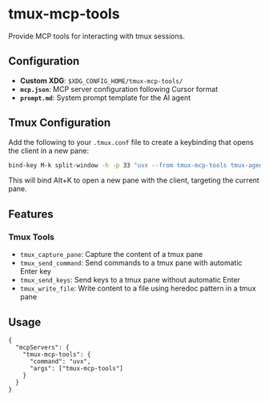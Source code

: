 # tmux-mcp-tools

Provide MCP tools for interacting with tmux sessions.

## Configuration

- **Custom XDG**: `$XDG_CONFIG_HOME/tmux-mcp-tools/`
- **`mcp.json`**: MCP server configuration following Cursor format
- **`prompt.md`**: System prompt template for the AI agent

## Tmux Configuration

Add the following to your `.tmux.conf` file to create a keybinding that opens the client in a new pane:

```bash
bind-key M-k split-window -h -p 33 "uvx --from tmux-mcp-tools tmux-agent --target \"$(tmux display-message -t ! -p '#{pane_id}')\" ;"
```

This will bind Alt+K to open a new pane with the client, targeting the current pane.

## Features

### Tmux Tools
- `tmux_capture_pane`: Capture the content of a tmux pane
- `tmux_send_command`: Send commands to a tmux pane with automatic Enter key
- `tmux_send_keys`: Send keys to a tmux pane without automatic Enter
- `tmux_write_file`: Write content to a file using heredoc pattern in a tmux pane

## Usage
```
{
  "mcpServers": {
    "tmux-mcp-tools": {
      "command": "uvx",
      "args": ["tmux-mcp-tools"]
    }
  }
}
```

